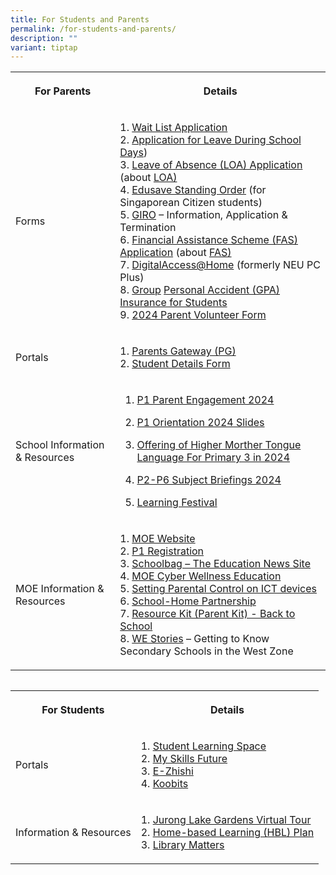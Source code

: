```yaml
---
title: For Students and Parents
permalink: /for-students-and-parents/
description: ""
variant: tiptap
---
```

<table><tbody><tr><th rowspan="1" colspan="1"><p>For Parents</p></th><th rowspan="1" colspan="1"><p>Details</p></th></tr><tr><td rowspan="1" colspan="1"><p>Forms</p></td><td rowspan="1" colspan="1"><p>1. <a href="https://go.gov.sg/fpswaitlist" rel="noopener noreferrer nofollow" target="_blank">Wait List Application</a><br>2. <a href="/files/Application%20for%20Leave%20During%20School%20Days%20v202301.pdf" rel="noopener noreferrer nofollow" target="_blank">Application for Leave During School Days</a>)<br>3. <a href="https://go.gov.sg/fpsloa" rel="noopener noreferrer nofollow" target="_blank">Leave of Absence (LOA) Application</a> (about <a href="https://www.moe.gov.sg/returning-singaporeans" rel="noopener noreferrer nofollow" target="_blank">LOA)</a><br>4. <a href="https://form.gov.sg/5be24a1bb3f842000fdc4e59" rel="noopener noreferrer nofollow" target="_blank">Edusave Standing Order</a> (for Singaporean Citizen students)<br>5. <a href="https://www.moe.gov.sg/financial-matters/fees/egiro" rel="noopener noreferrer nofollow" target="_blank">GIRO</a> – Information, Application &amp; Termination<br>6. <a href="https://go.gov.sg/moe-efas" rel="noopener noreferrer nofollow" target="_blank">Financial Assistance Scheme (FAS) Application</a> (about <a href="https://www.moe.gov.sg/financial-matters/financial-assistance" rel="noopener noreferrer nofollow" target="_blank">FAS)</a><br>7. <a href="https://www.imda.gov.sg/dah" rel="noopener noreferrer nofollow" target="_blank">DigitalAccess@Home</a> (formerly NEU PC Plus)<br>8. <a href="https://studentgpa.incomegroupins.com.sg/" rel="noopener noreferrer nofollow" target="_blank">Group</a> <a href="https://studentgpa.incomegroupins.com.sg/" rel="noopener noreferrer nofollow" target="_blank">Personal Accident (GPA) Insurance for Students</a><br>9. <a href="https://form.gov.sg/6528a9066b6c18001233018b" rel="noopener noreferrer nofollow" target="_blank">2024 Parent Volunteer Form</a></p></td></tr><tr><td rowspan="1" colspan="1"><p>Portals</p></td><td rowspan="1" colspan="1"><p>1. <a href="https://pg.moe.edu.sg/" rel="noopener noreferrer nofollow" target="_blank">Parents Gateway (PG)</a><br>2. <a href="https://pg.moe.edu.sg/forms/sdf" rel="noopener noreferrer nofollow" target="_blank">Student Details Form</a></p></td></tr><tr><td rowspan="1" colspan="1"><p>School Information &amp; Resources</p></td><td rowspan="1" colspan="1"><ol data-tight="true" class="tight"><li><p><a href="/files/P1_Parent_Engagement_2024.pdf" rel="noopener noreferrer nofollow" target="_blank">P1 Parent Engagement 2024</a></p></li><li><p><a href="/files/P1_Orientation_2024.pdf" rel="noopener noreferrer nofollow" target="_blank">P1 Orientation 2024 Slides</a></p></li><li><p><a href="https://go.gov.sg/hmtl-p3-2024" rel="noopener noreferrer nofollow" target="_blank">Offering of Higher Morther Tongue Language For Primary 3 in 2024</a></p></li><li><p><a href="https://www.frontierpri.moe.edu.sg/subject-briefings-2024/" rel="noopener noreferrer nofollow" target="_blank">P2-P6 Subject Briefings 2024</a></p></li><li><p><a href="https://www.frontierpri.moe.edu.sg/learning-festival-for-parents/" rel="noopener noreferrer nofollow" target="_blank">Learning Festival</a></p></li></ol></td></tr><tr><td rowspan="1" colspan="1"><p>MOE Information &amp; Resources</p></td><td rowspan="1" colspan="1"><p>1. <a href="https://www.moe.gov.sg/" rel="noopener noreferrer nofollow" target="_blank">MOE Website</a><br>2. <a href="https://www.moe.gov.sg/primary/p1-registration" rel="noopener noreferrer nofollow" target="_blank">P1 Registration</a><br>3. <a href="https://www.schoolbag.edu.sg/" rel="noopener noreferrer nofollow" target="_blank">Schoolbag – The Education News Site</a><br>4. <a href="https://www.moe.gov.sg/education-in-sg/our-programmes/cyber-wellness" rel="noopener noreferrer nofollow" target="_blank">MOE Cyber Wellness Education</a> <br>5. <a href="https://www.moe.gov.sg/news/press-releases/20190216-guidelines-for-school-home-partnership-preparing-students-for-the-future" rel="noopener noreferrer nofollow" target="_blank">Setting Parental Control on ICT devices</a><br>6. <a href="https://www.schoolbag.edu.sg/" rel="noopener noreferrer nofollow" target="_blank">School-Home Partnership</a><br>7. <a href="/files/Resource-Kit-Parent-Kit-Back-to-School-Updated-final.pdf" rel="noopener noreferrer nofollow" target="_blank">Resource Kit (Parent Kit) - Back to School</a><br>8. <a href="https://online.fliphtml5.com/obrr/qkde/" rel="noopener noreferrer nofollow" target="_blank">WE Stories</a> – Getting to Know Secondary Schools in the West Zone</p></td></tr></tbody></table><pre><code></code></pre><table><tbody><tr><th rowspan="1" colspan="1"><p>For Students</p></th><th rowspan="1" colspan="1"><p>Details</p></th></tr><tr><td rowspan="1" colspan="1"><p>Portals</p></td><td rowspan="1" colspan="1"><p>1. <a href="https://vle.learning.moe.edu.sg/login" rel="noopener noreferrer nofollow" target="_blank">Student Learning Space</a><br>2. <a href="https://www.myskillsfuture.gov.sg/content/student/en/primary.html" rel="noopener noreferrer nofollow" target="_blank">My Skills Future</a><br>3. <a href="https://www.ezhishi.net/Contents/index.html" rel="noopener noreferrer nofollow" target="_blank">E-Zhishi</a><br>4. <a href="https://member.koobits.com/" rel="noopener noreferrer nofollow" target="_blank">Koobits</a></p></td></tr><tr><td rowspan="1" colspan="1"><p>Information &amp; Resources</p></td><td rowspan="1" colspan="1"><p>1. <a href="https://singapore360.com/360/juronglakegardens" rel="noopener noreferrer nofollow" target="_blank">Jurong Lake Gardens Virtual Tour</a><br>2. <a href="https://www.frontierpri.moe.edu.sg/hbl-2/" rel="noopener noreferrer nofollow" target="_blank">Home-based Learning (HBL) Plan</a><br>3. <a href="https://www.frontierpri.moe.edu.sg/library-matters/" rel="noopener noreferrer nofollow" target="_blank">Library Matters</a></p></td></tr></tbody></table><p></p>